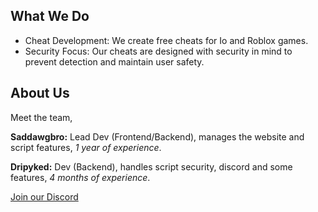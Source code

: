 ## What We Do
* Cheat Development: We create free cheats for Io and Roblox games.
* Security Focus: Our cheats are designed with security in mind to prevent detection and maintain user safety.

## About Us
Meet the team,

**Saddawgbro:** Lead Dev (Frontend/Backend), manages the website and script features, *1 year of experience*.

**Dripyked:** Dev (Backend), handles script security, discord and some features, *4 months of experience*.

<a href="https://discord.gg/jcbNsYauhh">Join our Discord</a>
